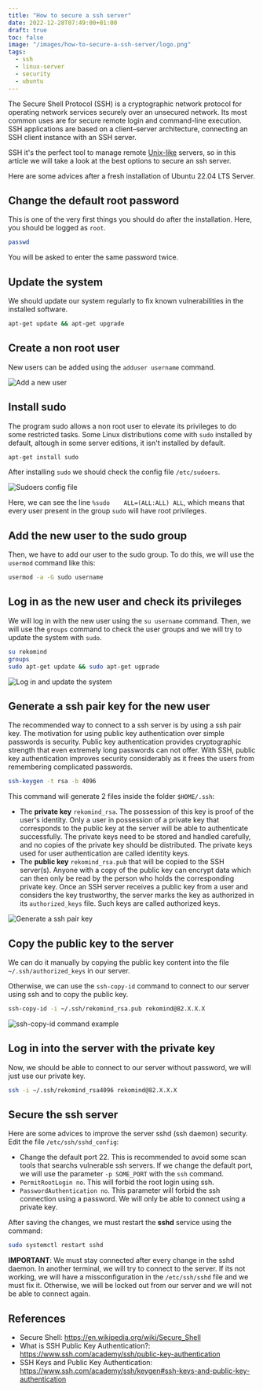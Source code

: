 ```yaml
---
title: "How to secure a ssh server"
date: 2022-12-28T07:49:00+01:00
draft: true
toc: false
image: "/images/how-to-secure-a-ssh-server/logo.png"
tags:
  - ssh
  - linux-server
  - security
  - ubuntu
---
```

The Secure Shell Protocol (SSH) is a cryptographic network protocol for operating network services securely over an unsecured network. Its most common uses are for secure remote login and command-line execution. SSH applications are based on a client–server architecture, connecting an SSH client instance with an SSH server.

SSH it's the perfect tool to manage remote [Unix-like](https://en.wikipedia.org/wiki/Unix-like) servers, so in this article we will take a look at the best options to secure an ssh server.

Here are some advices after a fresh installation of Ubuntu 22.04 LTS Server.

## Change the default root password

This is one of the very first things you should do after the installation. Here, you should be logged as `root`.

```bash
passwd
```

You will be asked to enter the same password twice.

## Update the system

We should update our system regularly to fix known vulnerabilities in the installed software.

```bash
apt-get update && apt-get upgrade
```

## Create a non root user

New users can be added using the `adduser username` command.

![Add a new user](/images/how-to-secure-a-ssh-server/adduser.png#center)

## Install sudo

The program sudo allows a non root user to elevate its privileges to do some restricted tasks.
Some Linux distributions come with `sudo` installed by default, altough in some server editions, it isn't installed by default.

```bash
apt-get install sudo
```

After installing `sudo` we should check the config file `/etc/sudoers`.

![Sudoers config file](/images/how-to-secure-a-ssh-server/sudoers.png#center)

Here, we can see the line `%sudo    ALL=(ALL:ALL) ALL`, which means that every user present in the group `sudo` will have root privileges.

## Add the new user to the sudo group

Then, we have to add our user to the sudo group. To do this, we will use the `usermod` command like this:

```bash
usermod -a -G sudo username
```

## Log in as the new user and check its privileges

We will log in with the new user using the `su username` command. Then, we will use the `groups` command to check the user groups and we will try to update the system with `sudo`.

```bash
su rekomind
groups
sudo apt-get update && sudo apt-get ugprade
```

![Log in and update the system](/images/how-to-secure-a-ssh-server/check-user-groups.png#center)

## Generate a ssh pair key for the new user

The recommended way to connect to a ssh server is by using a ssh pair key. The motivation for using public key authentication over simple passwords is security. Public key authentication provides cryptographic strength that even extremely long passwords can not offer. With SSH, public key authentication improves security considerably as it frees the users from remembering complicated passwords.

```bash
ssh-keygen -t rsa -b 4096
```

This command will generate 2 files inside the folder `$HOME/.ssh`:
* The **private key** `rekomind_rsa`. The possession of this key is proof of the user's identity. Only a user in possession of a private key that corresponds to the public key at the server will be able to authenticate successfully. The private keys need to be stored and handled carefully, and no copies of the private key should be distributed. The private keys used for user authentication are called identity keys.
* The **public key** `rekomind_rsa.pub` that will be copied to the SSH server(s). Anyone with a copy of the public key can encrypt data which can then only be read by the person who holds the corresponding private key. Once an SSH server receives a public key from a user and considers the key trustworthy, the server marks the key as authorized in its `authorized_keys` file. Such keys are called authorized keys.

![Generate a ssh pair key](/images/how-to-secure-a-ssh-server/ssh-keygen.png#center)

## Copy the public key to the server

We can do it manually by copying the public key content into the file `~/.ssh/authorized_keys` in our server.

Otherwise, we can use the `ssh-copy-id` command to connect to our server using ssh and to copy the public key.

```bash
ssh-copy-id -i ~/.ssh/rekomind_rsa.pub rekomind@82.X.X.X
```

![ssh-copy-id command example](/images/how-to-secure-a-ssh-server/ssh-copy-id.png#center)

## Log in into the server with the private key

Now, we should be able to connect to our server without password, we will just use our private key.

```bash
ssh -i ~/.ssh/rekomind_rsa4096 rekomind@82.X.X.X
```

## Secure the ssh server

Here are some advices to improve the server sshd (ssh daemon) security. Edit the file `/etc/ssh/sshd_config`:

* Change the default port 22. This is recommended to avoid some scan tools that searchs vulnerable ssh servers. If we change the default port, we will use the parameter `-p SOME_PORT` with the `ssh` command.
* `PermitRootLogin no`. This will forbid the root login using ssh.
* `PasswordAuthentication no`. This parameter will forbid the ssh connection using a password. We will only be able to connect using a private key.

After saving the changes, we must restart the **sshd** service using the command: 

```bash
sudo systemctl restart sshd
```

**IMPORTANT**: We must stay connected after every change in the sshd daemon. In another terminal, we will try to connect to the server. If its not working, we will have a missconfiguration in the `/etc/ssh/sshd` file and we must fix it. Otherwise, we will be locked out from our server and we will not be able to connect again.

## References

* Secure Shell: https://en.wikipedia.org/wiki/Secure_Shell
* What is SSH Public Key Authentication?: https://www.ssh.com/academy/ssh/public-key-authentication
* SSH Keys and Public Key Authentication: https://www.ssh.com/academy/ssh/keygen#ssh-keys-and-public-key-authentication